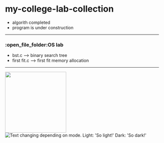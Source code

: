 # my-college-lab-collection

+ algorith completed <br>
+ program is under construction
<hr>
<h3>:open_file_folder:OS lab </h3>

- bst.c --> binary search tree
- first fit.c --> first fit memory allocation

<hr>
<img src="https://github.com/Binil-V-B/my-college-lab-collection/blob/main/logo.png" width="200" height="200">

<picture>
  <source media="(prefers-color-scheme: dark)" srcset="https://github.com/Binil-V-B/my-college-lab-collection/blob/main/logo.png">
  <img alt="Text changing depending on mode. Light: 'So light!' Dark: 'So dark!'" src=".https://github.com/Binil-V-B/my-college-lab-collection/blob/main/logo_d.png">
</picture>
